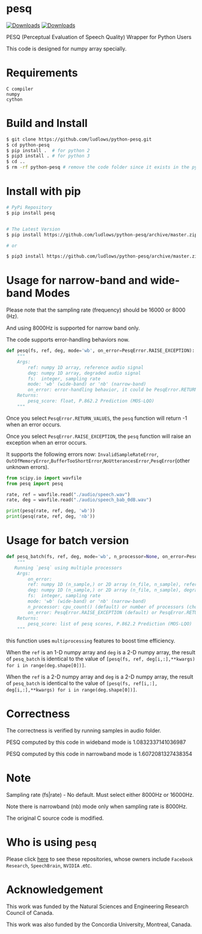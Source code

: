 # pesq
[![Downloads](https://pepy.tech/badge/pesq)](https://pepy.tech/project/pesq)
[![Downloads](https://pepy.tech/badge/pesq/month)](https://pepy.tech/project/pesq)

PESQ (Perceptual Evaluation of Speech Quality) Wrapper for Python Users

This code is designed for numpy array specially.

# Requirements

    C compiler
    numpy
    cython

# Build and Install
```bash
$ git clone https://github.com/ludlows/python-pesq.git
$ cd python-pesq
$ pip install .  # for python 2
$ pip3 install . # for python 3 
$ cd ..
$ rm -rf python-pesq # remove the code folder since it exists in the python package folder
```

# Install with pip

```bash
# PyPi Repository
$ pip install pesq


# The Latest Version
$ pip install https://github.com/ludlows/python-pesq/archive/master.zip

# or

$ pip3 install https://github.com/ludlows/python-pesq/archive/master.zip
```

# Usage for narrow-band and wide-band Modes

Please note that the sampling rate (frequency) should be 16000 or 8000 (Hz). 

And using 8000Hz is supported for narrow band only.

The code supports error-handling behaviors now.

```python
def pesq(fs, ref, deg, mode='wb', on_error=PesqError.RAISE_EXCEPTION):
    """
    Args:
        ref: numpy 1D array, reference audio signal 
        deg: numpy 1D array, degraded audio signal
        fs:  integer, sampling rate
        mode: 'wb' (wide-band) or 'nb' (narrow-band)
        on_error: error-handling behavior, it could be PesqError.RETURN_VALUES or PesqError.RAISE_EXCEPTION by default
    Returns:
        pesq_score: float, P.862.2 Prediction (MOS-LQO)
    """
```
Once you select `PesqError.RETURN_VALUES`, the `pesq` function will return -1 when an error occurs.

Once you select `PesqError.RAISE_EXCEPTION`, the `pesq` function will raise an exception when an error occurs.

It supports the following errors now: `InvalidSampleRateError`, `OutOfMemoryError`,`BufferTooShortError`,`NoUtterancesError`,`PesqError`(other unknown errors).

```python
from scipy.io import wavfile
from pesq import pesq

rate, ref = wavfile.read("./audio/speech.wav")
rate, deg = wavfile.read("./audio/speech_bab_0dB.wav")

print(pesq(rate, ref, deg, 'wb'))
print(pesq(rate, ref, deg, 'nb'))
```

# Usage for batch version

```python
def pesq_batch(fs, ref, deg, mode='wb', n_processor=None, on_error=PesqError.RAISE_EXCEPTION):
    """
   Running `pesq` using multiple processors
    Args:
        on_error:
        ref: numpy 1D (n_sample,) or 2D array (n_file, n_sample), reference audio signal
        deg: numpy 1D (n_sample,) or 2D array (n_file, n_sample), degraded audio signal
        fs:  integer, sampling rate
        mode: 'wb' (wide-band) or 'nb' (narrow-band)
        n_processor: cpu_count() (default) or number of processors (chosen by the user) or 0 (without multiprocessing)
        on_error: PesqError.RAISE_EXCEPTION (default) or PesqError.RETURN_VALUES
    Returns:
        pesq_score: list of pesq scores, P.862.2 Prediction (MOS-LQO)
    """
```
this function uses `multiprocessing` features to boost time efficiency.

When the `ref` is an 1-D numpy array and `deg` is a 2-D numpy array, the result of `pesq_batch` is identical to the value of `[pesq(fs, ref, deg[i,:],**kwargs) for i in range(deg.shape[0])]`.

When the `ref` is a 2-D numpy array and `deg` is a 2-D numpy array, the result of `pesq_batch` is identical to the value of `[pesq(fs, ref[i,:], deg[i,:],**kwargs) for i in range(deg.shape[0])]`.


# Correctness

The correctness is verified by running samples in audio folder.

PESQ computed by this code in wideband mode is    1.0832337141036987

PESQ computed by this code in narrowband mode is  1.6072081327438354

# Note

Sampling rate (fs|rate) - No default. Must select either 8000Hz or 16000Hz.
 
Note there is narrowband (nb) mode only when sampling rate is 8000Hz.

The original C source code is modified. 

# Who is using `pesq`

Please click [here](https://github.com/ludlows/python-pesq/network/dependents) to see these repositories, whose owners include `Facebook Research`, `SpeechBrain`, `NVIDIA` .etc.

# Acknowledgement

This work was funded by the Natural Sciences and Engineering Research Council of Canada.

This work was also funded by the Concordia University, Montreal, Canada.